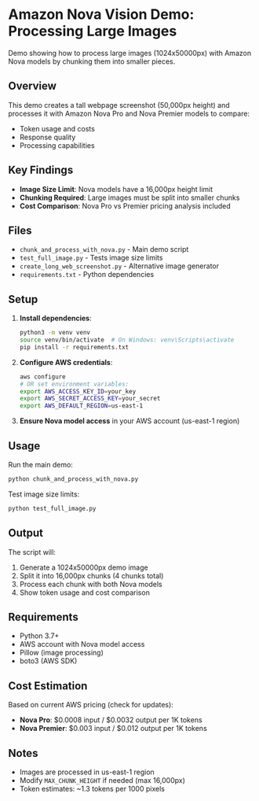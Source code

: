 # Amazon Nova Vision Demo: Processing Large Images

Demo showing how to process large images (1024x50000px) with Amazon Nova models by chunking them into smaller pieces.

## Overview

This demo creates a tall webpage screenshot (50,000px height) and processes it with Amazon Nova Pro and Nova Premier models to compare:
- Token usage and costs
- Response quality 
- Processing capabilities

## Key Findings

- **Image Size Limit**: Nova models have a 16,000px height limit
- **Chunking Required**: Large images must be split into smaller chunks
- **Cost Comparison**: Nova Pro vs Premier pricing analysis included

## Files

- `chunk_and_process_with_nova.py` - Main demo script
- `test_full_image.py` - Tests image size limits
- `create_long_web_screenshot.py` - Alternative image generator
- `requirements.txt` - Python dependencies

## Setup

1. **Install dependencies**:
   ```bash
   python3 -m venv venv
   source venv/bin/activate  # On Windows: venv\Scripts\activate
   pip install -r requirements.txt
   ```

2. **Configure AWS credentials**:
   ```bash
   aws configure
   # OR set environment variables:
   export AWS_ACCESS_KEY_ID=your_key
   export AWS_SECRET_ACCESS_KEY=your_secret
   export AWS_DEFAULT_REGION=us-east-1
   ```

3. **Ensure Nova model access** in your AWS account (us-east-1 region)

## Usage

Run the main demo:
```bash
python chunk_and_process_with_nova.py
```

Test image size limits:
```bash
python test_full_image.py
```

## Output

The script will:
1. Generate a 1024x50000px demo image
2. Split it into 16,000px chunks (4 chunks total)
3. Process each chunk with both Nova models
4. Show token usage and cost comparison

## Requirements

- Python 3.7+
- AWS account with Nova model access
- Pillow (image processing)
- boto3 (AWS SDK)

## Cost Estimation

Based on current AWS pricing (check for updates):
- **Nova Pro**: $0.0008 input / $0.0032 output per 1K tokens
- **Nova Premier**: $0.003 input / $0.012 output per 1K tokens

## Notes

- Images are processed in us-east-1 region
- Modify `MAX_CHUNK_HEIGHT` if needed (max 16,000px)
- Token estimates: ~1.3 tokens per 1000 pixels